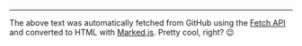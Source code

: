 <script src="https://cdn.jsdelivr.net/npm/marked/marked.min.js"></script>
<script>      
    fetch("https://raw.githubusercontent.com/ChromeUniverse/The-Box-World/main/README.md")
      .then(response => {
        response.text().then(text => {
          document.getElementById("content").innerHTML = marked(text);          
        })        
      }
    )
</script>

<p id="content"></p>
<hr>
<p>
  The above text was automatically fetched from GitHub using the <a href="https://developer.mozilla.org/en-US/docs/Web/API/Fetch_API">Fetch API</a> and converted to HTML with <a href="https://marked.js.org/">Marked.js</a>. Pretty cool, right? 😉
</p>


